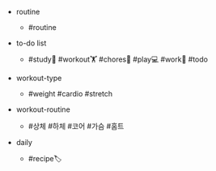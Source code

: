 
- routine
	- #routine 
- to-do list
	-  #study📓 #workout🏋️ #chores🧺 #play💻 #work💼 #todo 
- workout-type
	- #weight #cardio #stretch
- workout-routine
	- #상체 #하체  #코어 #가슴 #홈트 

- daily
	- #recipe🏷️ 